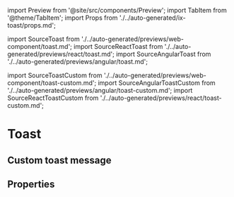 import Preview from '@site/src/components/Preview';
import TabItem from '@theme/TabItem';
import Props from './../auto-generated/ix-toast/props.md';

import SourceToast from './../auto-generated/previews/web-component/toast.md';
import SourceReactToast from './../auto-generated/previews/react/toast.md';
import SourceAngularToast from './../auto-generated/previews/angular/toast.md';

import SourceToastCustom from './../auto-generated/previews/web-component/toast-custom.md';
import SourceAngularToastCustom from './../auto-generated/previews/angular/toast-custom.md';
import SourceReactToastCustom from './../auto-generated/previews/react/toast-custom.md';

# Toast

<Preview name="toast" height="18rem">
  <TabItem value="javascript">
    <SourceToast />
  </TabItem>
  <TabItem value="react">
    <SourceReactToast />
  </TabItem>
  <TabItem value="angular">
    <SourceAngularToast />
  </TabItem>
</Preview>

## Custom toast message

<Preview name="toast-custom" height="18rem">
  <TabItem value="javascript">
    <SourceToastCustom />
  </TabItem>
  <TabItem value="angular">
    <SourceAngularToastCustom />
  </TabItem>
  <TabItem value="react">
    <SourceReactToastCustom />
  </TabItem>
</Preview>

## Properties

<Props />
